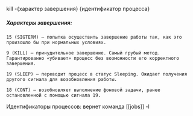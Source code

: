 kill -{характер завершения} {идентификатор процесса}
##### Характеры завершения:
```
15 (SIGTERM) — попытка осуществить завершение работы так, как это произошло бы при нормальных условиях.

9 (KILL) — принудительное завершение. Самый грубый метод. Гарантированно «убивает» процесс без возможности его корректного завершения.

19 (SLEEP) — переводит процесс в статус Sleeping. Ожидает получения другого сигнала для возобновления работы.

18 (CONT) — возобновляет выполнение фоновой задачи, ранее остановленной с помощью сигнала 19.
```

Идентификаторы процессов:
вернет команда [[jobs]] -l